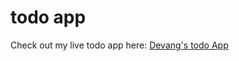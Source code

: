 # todo app
Check out my live todo app here: [Devang's todo App](https://practise-02nx.onrender.com)
